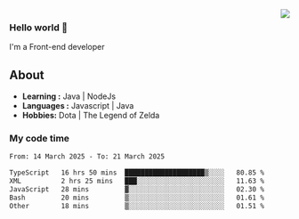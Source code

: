 <img align='right' src="https://github-readme-stats.vercel.app/api?username=jumodada&show_icons=true&theme=vue">

### Hello world 👋

I'm a Front-end developer 
    
## About
-  **Learning :** Java | NodeJs
-  **Languages :** Javascript | Java
-  **Hobbies:** Dota | The Legend of Zelda

### My code time

<!--START_SECTION:waka-->

```txt
From: 14 March 2025 - To: 21 March 2025

TypeScript   16 hrs 50 mins  ████████████████████▒░░░░   80.85 %
XML          2 hrs 25 mins   ███░░░░░░░░░░░░░░░░░░░░░░   11.63 %
JavaScript   28 mins         ▓░░░░░░░░░░░░░░░░░░░░░░░░   02.30 %
Bash         20 mins         ▒░░░░░░░░░░░░░░░░░░░░░░░░   01.61 %
Other        18 mins         ▒░░░░░░░░░░░░░░░░░░░░░░░░   01.51 %
```

<!--END_SECTION:waka-->
